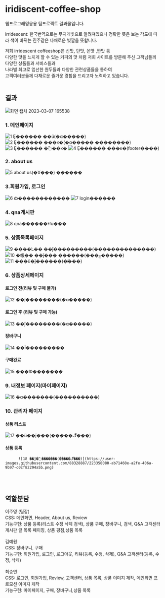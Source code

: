 # iridiscent-coffee-shop
웹프로그래밍응용 팀프로젝트 결과물입니다.

irridescent: 한국번역으로는 무지개빛으로 알려져있으나
 정확한 뜻은 보는 각도에 따라 색이 바뀌는 진주같은 다채로운 빛깔을
뜻합니다.
              
저희 irridescent coffeeshop은 신맛, 단맛, 쓴맛 ,짠맛 등<br />
다양한 맛을 느끼게 할 수 있는 커피의 맛 처럼
저희 사이트를 방문해 주신 고객님들께 다양한 상품들과 서비스들과<br />
나라별 최고로 엄선한 원두들과 다양한 관련상품들을 통하여<br />
고객여러분들께 다채로운 즐거운 경험을 드리고자 노력하고 있습니다.<br><br>
## 결과
![화면 캡처 2023-03-07 165538](https://user-images.githubusercontent.com/88328887/223359319-a597c3d9-6be4-454c-9585-b0312d9e6ba3.png)

### 1. 메인페이지
![1 Ȩ������ ��ü(�α�����)](https://user-images.githubusercontent.com/88328887/223354428-856bf1b8-c48a-418c-afbe-6a9a5930510d.png)
![2 Ȩ������ ���κ�(�α����� ��������)](https://user-images.githubusercontent.com/88328887/223354696-97c50a52-5e67-4f1c-afa9-be8c9eb78718.png)
![3 Ȩ������ �߰��κ�](https://user-images.githubusercontent.com/88328887/223354790-5570502f-760b-44d4-b7c6-2920fd1e93ad.png)
![4 Ȩ������ ���κ�(footer����)](https://user-images.githubusercontent.com/88328887/223354840-32bc63ad-25db-4a41-8d66-2a35b38da00d.png)
### 2. about us
![5 about us(�Ұ���) ������](https://user-images.githubusercontent.com/88328887/223354945-20f2e0af-6d2d-48eb-bcef-dd63a4779852.png)
### 3.회원가입, 로그인
![6 ȸ������������](https://user-images.githubusercontent.com/88328887/223355081-2fdf05a7-106b-4eb5-ab00-99850586e5c9.png)
![7 login������](https://user-images.githubusercontent.com/88328887/223355100-df74b992-cde7-4736-8ce3-fd0523ff281b.png)
### 4. qna게시판
![8 qna������ͰԽ���](https://user-images.githubusercontent.com/88328887/223355482-f91367ab-2174-4d4e-9a40-022bf75f8fc0.png)
### 5. 상품목록페이지
![9 ����Ŀ�� ��ǰ���������(��������������)](https://user-images.githubusercontent.com/88328887/223355704-852c591c-2bd4-41ef-9bd4-dd6d20707358.png)
![10 �帳�� ��ǰ��� ������(���ݼ�����)](https://user-images.githubusercontent.com/88328887/223355817-cbb30276-83c0-4935-a60a-9001981a65a7.png)
![11 ���û�ǰ������(�̸���)](https://user-images.githubusercontent.com/88328887/223355892-18ebd806-c3f8-4aa3-b1f7-54b8db497417.png)
### 6. 상품상세페이지
#### 로그인 전(리뷰 및 구매 불가)
![12 ��ǰ��������(�α�����)](https://user-images.githubusercontent.com/88328887/223355941-34e206e2-8fef-487e-af71-36ef15ae3529.png)
#### 로그인 후 (리뷰 및 구매 가능)
![13 ��ǰ��������(�α�����)](https://user-images.githubusercontent.com/88328887/223356556-9e40c58c-c1d1-411a-89f0-21c0163d2a2e.png)
#### 장바구니
![14 ��ٱ���������](https://user-images.githubusercontent.com/88328887/223356866-cf31d906-7bd0-43d4-aa5f-52f11528a9f7.png)
#### 구매완료

![15 ���ſϷ�������](https://user-images.githubusercontent.com/88328887/223357430-3cb0e91d-b0b1-43e6-9e90-b4e919d11cb4.png)
### 9. 내정보 페이지(마이페이지)
![16 �α�������(����������)](https://user-images.githubusercontent.com/88328887/223357643-829175af-db2c-49e8-b572-67898587f18e.png)
### 10. 관리자 페이지
#### 상품 리스트
![17 ��ü��ǰ���(�����ڰ���)](https://user-images.githubusercontent.com/88328887/223357981-90113e22-a3ca-4503-b2eb-37cde463d6c2.png)
#### 상품 등록


          ![18 ��ǰ�߰�������(�����ڰ���)](https://user-images.githubusercontent.com/88328887/223358080-ab71460e-a2fe-406a-9b97-c0cf82294a5b.png)

<br><br>
## 역할분담
이주영 (팀장)<br>
CSS: 메인화면, Header, About us, Review<br>
기능구현: 상품 등록(리스트 수정 삭제 검색), 상품 구매, 장바구니, 검색, Q&A 고객센터 게시판
글 목록 페이징, 상품 평점,상품 목록
<br><br>
김예원<br>
CSS: 장바구니, 구매<br>
기능구현: 회원가입, 로그인, 로그아웃, 리뷰(등록, 수정, 삭제), Q&A 고객센터(등록, 수정, 삭제)
<br><br>
최승연 <br>
CSS: 로그인, 회원가입, Review, 고객센터, 상품 목록, 상품 이미지 제작, 메인화면 프로모션 이미지 제작<br>
기능구현: 마이페이지, 구매, 장바구니,상품 목록


